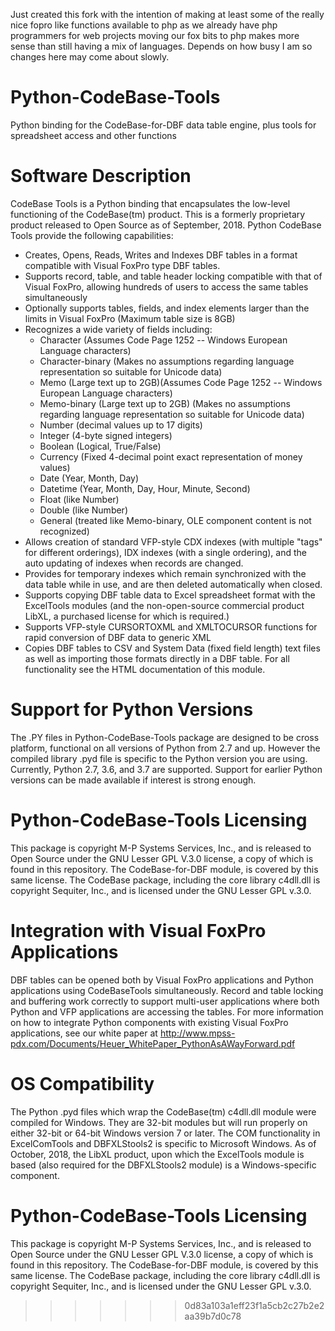 Just created this fork with the intention of making at least some of the really nice fopro like functions available to php as we already have php programmers for web projects moving our fox bits to php makes more sense than still having a mix of languages.
Depends on how busy I am so changes here may come about slowly.

# Python-CodeBase-Tools
Python binding for the CodeBase-for-DBF data table engine, plus tools for spreadsheet access and other functions
# Software Description
CodeBase Tools is a Python binding that encapsulates the low-level functioning of the CodeBase(tm) product.  This is a formerly proprietary product released to Open Source as of September, 2018.
Python CodeBase Tools provide the following capabilities:
* Creates, Opens, Reads, Writes and Indexes DBF tables in a format compatible with Visual FoxPro type DBF tables.
* Supports record, table, and table header locking compatible with that of Visual FoxPro, allowing hundreds of users to access the same tables simultaneously
* Optionally supports tables, fields, and index elements larger than the limits in Visual FoxPro (Maximum table size is 8GB)
* Recognizes a wide variety of fields including:
  * Character (Assumes Code Page 1252 -- Windows European Language characters)
  * Character-binary (Makes no assumptions regarding language representation so suitable for Unicode data)
  * Memo (Large text up to 2GB)(Assumes Code Page 1252 -- Windows European Language characters)
  * Memo-binary (Large text up to 2GB) (Makes no assumptions regarding language representation so suitable for Unicode data)
  * Number (decimal values up to 17 digits)
  * Integer (4-byte signed integers)
  * Boolean (Logical, True/False)
  * Currency (Fixed 4-decimal point exact representation of money values)
  * Date (Year, Month, Day)
  * Datetime (Year, Month, Day, Hour, Minute, Second)
  * Float (like Number)
  * Double (like Number)
  * General (treated like Memo-binary, OLE component content is not recognized)
* Allows creation of standard VFP-style CDX indexes (with multiple "tags" for different orderings), IDX indexes (with a single ordering), and the auto updating of indexes when records are changed.
* Provides for temporary indexes which remain synchronized with the data table while in use, and are then deleted automatically when closed.
* Supports copying DBF table data to Excel spreadsheet format with the ExcelTools modules (and the non-open-source commercial product LibXL, a purchased license for which is required.)
* Supports VFP-style CURSORTOXML and XMLTOCURSOR functions for rapid conversion of DBF data to generic XML
* Copies DBF tables to CSV and System Data (fixed field length) text files as well as importing those formats directly in a DBF table.
For all functionality see the HTML documentation of this module.
# Support for Python Versions
The .PY files in Python-CodeBase-Tools package are designed to be cross platform, functional on all versions of Python from 2.7 and up.  However the compiled library .pyd file is specific to the Python version you are using.  Currently, Python 2.7, 3.6, and 3.7 are supported.  Support for earlier Python versions can be made available if interest is strong enough.
# Python-CodeBase-Tools Licensing
This package is copyright M-P Systems Services, Inc., and is released to Open Source under the GNU Lesser GPL V.3.0 license, a copy of which is found in this repository.  The CodeBase-for-DBF module, is covered by this same license.  The CodeBase package, including the core library c4dll.dll is copyright Sequiter, Inc., and is licensed under the GNU Lesser GPL v.3.0.
# Integration with Visual FoxPro Applications
DBF tables can be opened both by Visual FoxPro applications and Python applications using CodeBaseTools simultaneously.  Record and table locking and buffering work correctly to support multi-user applications where both Python and VFP applications are accessing the tables.  For more information on how to integrate Python components with existing Visual FoxPro applications, see our white paper at http://www.mpss-pdx.com/Documents/Heuer_WhitePaper_PythonAsAWayForward.pdf
# OS Compatibility
The Python .pyd files which wrap the CodeBase(tm) c4dll.dll module were compiled for Windows.  They are 32-bit modules but will run properly on either 32-bit or 64-bit Windows version 7 or later.  The COM functionality in ExcelComTools and DBFXLStools2 is specific to Microsoft Windows. As of October, 2018, the LibXL product, upon which the ExcelTools module is based (also required for the DBFXLStools2 module) is a Windows-specific component.  
# Python-CodeBase-Tools Licensing
This package is copyright M-P Systems Services, Inc., and is released to Open Source under the GNU Lesser GPL V.3.0 license, a copy of which is found in this repository.  The CodeBase-for-DBF module, is covered by this same license.  The CodeBase package, including the core library c4dll.dll is copyright Sequiter, Inc., and is licensed under the GNU Lesser GPL v.3.0.
>>>>>>> 0d83a103a1eff23f1a5cb2c27b2e2aa39b7d0c78
